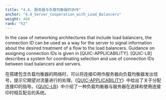```yaml
---
title: "4.4. 服务器与负载均衡器的协作"
anchor: "4.4_Server_Cooperation_with_Load_Balancers"
weight: 404
rank: "h2"
---
```


In the case of networking architectures that include load balancers, the connection ID can be used as a way for the server to signal information about the desired treatment of a flow to the load balancers. Guidance on assigning connection IDs is given in [QUIC-APPLICABILITY]. [QUIC-LB] describes a system for coordinating selection and use of connection IDs between load balancers and servers.

在搭建包含负载均衡器的网络时，可以将连接ID用作服务器向负载均衡器发出信号，提示它期望对流量进行的处理。《[QUIC-APPLICABILITY]()》中给出了关于分配连接ID的指导。《[QUIC-LB]()》中介绍了一种负载均衡器与服务器在选择和使用连接ID时相互配合的系统。
